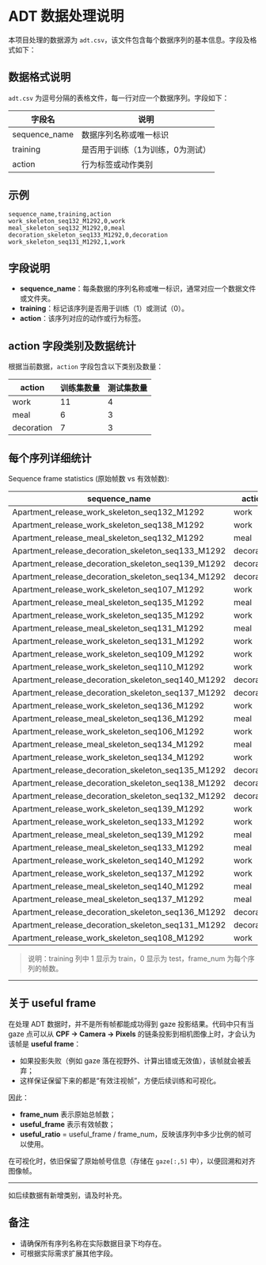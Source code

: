 # ADT 数据处理说明

本项目处理的数据源为 `adt.csv`，该文件包含每个数据序列的基本信息。字段及格式如下：

## 数据格式说明

`adt.csv` 为逗号分隔的表格文件，每一行对应一个数据序列。字段如下：

| 字段名            | 说明                |
| -------------- | ----------------- |
| sequence\_name | 数据序列名称或唯一标识       |
| training       | 是否用于训练（1为训练，0为测试） |
| action         | 行为标签或动作类别         |

## 示例

```csv
sequence_name,training,action
work_skeleton_seq132_M1292,0,work
meal_skeleton_seq132_M1292,0,meal
decoration_skeleton_seq133_M1292,0,decoration
work_skeleton_seq131_M1292,1,work
```

## 字段说明

* **sequence\_name**：每条数据的序列名称或唯一标识，通常对应一个数据文件或文件夹。
* **training**：标记该序列是否用于训练（1）或测试（0）。
* **action**：该序列对应的动作或行为标签。

## action 字段类别及数据统计

根据当前数据，`action` 字段包含以下类别及数量：

| action     | 训练集数量 | 测试集数量 |
| ---------- | ----- | ----- |
| work       | 11    | 4     |
| meal       | 6     | 3     |
| decoration | 7     | 3     |

## 每个序列详细统计

Sequence frame statistics (原始帧数 vs 有效帧数):

| sequence\_name                                          | action     | training | frame\_num | useful\_frame | useful\_ratio |
| ------------------------------------------------------- | ---------- | -------- | ---------- | ------------- | ------------- |
| Apartment\_release\_work\_skeleton\_seq132\_M1292       | work       | test     | 3628       | 2741          | 75.55%        |
| Apartment\_release\_work\_skeleton\_seq138\_M1292       | work       | test     | 3755       | 2731          | 72.73%        |
| Apartment\_release\_meal\_skeleton\_seq132\_M1292       | meal       | test     | 3674       | 2737          | 74.50%        |
| Apartment\_release\_decoration\_skeleton\_seq133\_M1292 | decoration | test     | 3483       | 2737          | 78.58%        |
| Apartment\_release\_decoration\_skeleton\_seq139\_M1292 | decoration | test     | 4102       | 2767          | 67.45%        |
| Apartment\_release\_decoration\_skeleton\_seq134\_M1292 | decoration | test     | 3622       | 2730          | 75.37%        |
| Apartment\_release\_work\_skeleton\_seq107\_M1292       | work       | test     | 3723       | 2773          | 74.48%        |
| Apartment\_release\_meal\_skeleton\_seq135\_M1292       | meal       | test     | 3853       | 2721          | 70.62%        |
| Apartment\_release\_work\_skeleton\_seq135\_M1292       | work       | test     | 3610       | 2746          | 76.07%        |
| Apartment\_release\_meal\_skeleton\_seq131\_M1292       | meal       | test     | 3820       | 2735          | 71.60%        |
| Apartment\_release\_work\_skeleton\_seq131\_M1292       | work       | train    | 3803       | 2894          | 76.10%        |
| Apartment\_release\_work\_skeleton\_seq109\_M1292       | work       | train    | 3580       | 2782          | 77.71%        |
| Apartment\_release\_work\_skeleton\_seq110\_M1292       | work       | train    | 3662       | 2760          | 75.37%        |
| Apartment\_release\_decoration\_skeleton\_seq140\_M1292 | decoration | train    | 3604       | 2766          | 76.75%        |
| Apartment\_release\_decoration\_skeleton\_seq137\_M1292 | decoration | train    | 3736       | 2745          | 73.47%        |
| Apartment\_release\_work\_skeleton\_seq136\_M1292       | work       | train    | 3938       | 2741          | 69.60%        |
| Apartment\_release\_meal\_skeleton\_seq136\_M1292       | meal       | train    | 3837       | 2743          | 71.49%        |
| Apartment\_release\_work\_skeleton\_seq106\_M1292       | work       | train    | 4478       | 2723          | 60.81%        |
| Apartment\_release\_meal\_skeleton\_seq134\_M1292       | meal       | train    | 3730       | 2728          | 73.14%        |
| Apartment\_release\_work\_skeleton\_seq134\_M1292       | work       | train    | 3658       | 2743          | 74.99%        |
| Apartment\_release\_decoration\_skeleton\_seq135\_M1292 | decoration | train    | 3605       | 2716          | 75.34%        |
| Apartment\_release\_decoration\_skeleton\_seq138\_M1292 | decoration | train    | 3771       | 2722          | 72.18%        |
| Apartment\_release\_decoration\_skeleton\_seq132\_M1292 | decoration | train    | 3515       | 2747          | 78.15%        |
| Apartment\_release\_work\_skeleton\_seq139\_M1292       | work       | train    | 3766       | 2739          | 72.73%        |
| Apartment\_release\_work\_skeleton\_seq133\_M1292       | work       | train    | 3645       | 2730          | 74.90%        |
| Apartment\_release\_meal\_skeleton\_seq139\_M1292       | meal       | train    | 3778       | 2760          | 73.05%        |
| Apartment\_release\_meal\_skeleton\_seq133\_M1292       | meal       | train    | 3639       | 2712          | 74.53%        |
| Apartment\_release\_work\_skeleton\_seq140\_M1292       | work       | train    | 3659       | 2710          | 74.06%        |
| Apartment\_release\_work\_skeleton\_seq137\_M1292       | work       | train    | 3632       | 2717          | 74.81%        |
| Apartment\_release\_meal\_skeleton\_seq140\_M1292       | meal       | train    | 3633       | 2729          | 75.12%        |
| Apartment\_release\_meal\_skeleton\_seq137\_M1292       | meal       | train    | 3632       | 2732          | 75.22%        |
| Apartment\_release\_decoration\_skeleton\_seq136\_M1292 | decoration | train    | 3750       | 2727          | 72.72%        |
| Apartment\_release\_decoration\_skeleton\_seq131\_M1292 | decoration | train    | 3659       | 2840          | 77.62%        |
| Apartment\_release\_work\_skeleton\_seq108\_M1292       | work       | train    | 3692       | 2802          | 75.89%        |

> 说明：training 列中 1 显示为 train，0 显示为 test，frame\_num 为每个序列的帧数。

---

## 关于 useful frame

在处理 ADT 数据时，并不是所有帧都能成功得到 gaze 投影结果。代码中只有当 gaze 点可以从 **CPF → Camera → Pixels** 的链条投影到相机图像上时，才会认为该帧是 **useful frame**：

* 如果投影失败（例如 gaze 落在视野外、计算出错或无效值），该帧就会被丢弃；
* 这样保证保留下来的都是“有效注视帧”，方便后续训练和可视化。

因此：

* **frame\_num** 表示原始总帧数；
* **useful\_frame** 表示有效帧数；
* **useful\_ratio** = useful\_frame / frame\_num，反映该序列中多少比例的帧可以使用。

在可视化时，依旧保留了原始帧号信息（存储在 `gaze[:,5]` 中），以便回溯和对齐图像帧。

---

如后续数据有新增类别，请及时补充。

## 备注

* 请确保所有序列名称在实际数据目录下均存在。
* 可根据实际需求扩展其他字段。
